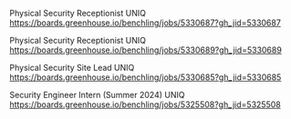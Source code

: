 Physical Security Receptionist UNIQ https://boards.greenhouse.io/benchling/jobs/5330687?gh_jid=5330687

Physical Security Receptionist UNIQ https://boards.greenhouse.io/benchling/jobs/5330689?gh_jid=5330689

Physical Security Site Lead UNIQ https://boards.greenhouse.io/benchling/jobs/5330685?gh_jid=5330685

Security Engineer Intern (Summer 2024) UNIQ https://boards.greenhouse.io/benchling/jobs/5325508?gh_jid=5325508

